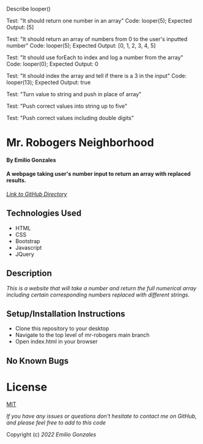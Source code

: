 Describe looper()

Test: "It should return one number in an array"
Code: looper(5);
Expected Output: [5]

Test: "It should return an array of numbers from 0 to the user's inputted number"
Code: looper(5);
Expected Output: [0, 1, 2, 3, 4, 5]

Test: "It should use forEach to index and log a number from the array"
Code: looper(0);
Expected Output: 0

Test: "It should index the array and tell if there is a 3 in the input"
Code: looper(13);
Expected Output: true

Test: "Turn value to string and push in place of array"

Test: "Push correct values into string up to five"

Test: "Push correct values including double digits"
 

# Mr. Robogers Neighborhood

#### By Emilio Gonzales

#### A webpage taking user's number input to return an array with replaced results.

_[Link to GitHub Directory](https://github.com/EmilioG1/mr-roboger.git)_

## Technologies Used
* HTML
* CSS
* Bootstrap
* Javascript
* JQuery

## Description
_This is a website that will take a number and return the full numerical array including certain corresponding numbers replaced with different strings._

## Setup/Installation Instructions
* Clone this repository to your desktop
* Navigate to the top level of mr-robogers main branch
* Open index.html in your browser

## No Known Bugs

# License
[MIT](https://choosealicense.com/licenses/mit/)

_If you have any issues or questions don't hesitate to contact me on GitHub, and please feel free to add to this code_

Copyright (c) _2022_ _Emilio Gonzales_